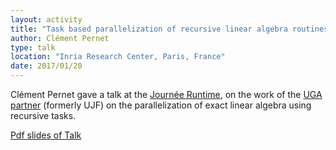 ```yaml
---
layout: activity
title: "Task based parallelization of recursive linear algebra routines using Kaapi"
author: Clément Pernet
type: talk
location: "Inria Research Center, Paris, France"
date: 2017/01/20
---
```


Clément Pernet gave a talk at the [Journée Runtime](http://calcul.math.cnrs.fr/spip.php?article275), on the work of the [UGA partner](http://opendreamkit.org/partners/) (formerly UJF) on the parallelization of exact linear algebra using recursive tasks.


[Pdf slides of Talk](http://calcul.math.cnrs.fr/Documents/Journees/janv2017/runtime_pernet.pdf)
